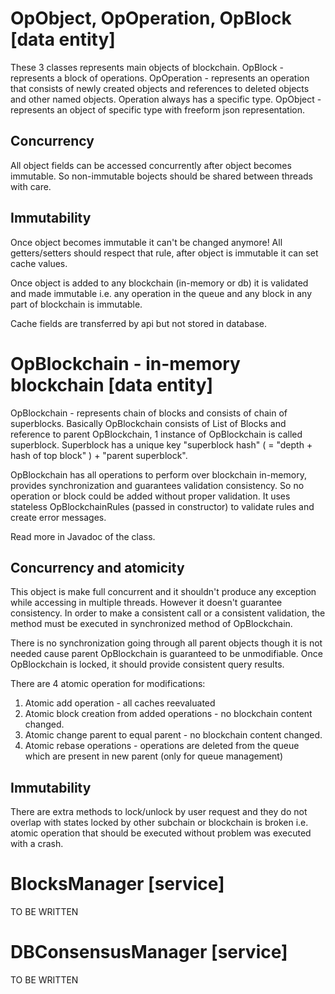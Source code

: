 # OpObject, OpOperation, OpBlock [data entity]

These 3 classes represents main objects of blockchain.
OpBlock - represents a block of operations.
OpOperation - represents an operation that consists of newly created objects and references to deleted objects and other named objects. Operation always has a specific type.
OpObject - represents an object of specific type with freeform json representation.

## Concurrency
All object fields can be accessed concurrently after object becomes immutable. So non-immutable bojects should be shared between threads with care.

## Immutability
Once object becomes immutable it can't be changed anymore! All getters/setters should respect that rule, after object is immutable it can set cache values.

Once object is added to any blockchain (in-memory or db) it is validated and made immutable i.e. any operation in the queue and any block in any part of blockchain is immutable.

Cache fields are transferred by api but not stored in database.

# OpBlockchain - in-memory blockchain [data entity]

OpBlockchain - represents chain of blocks and consists of chain of superblocks. Basically OpBlockchain consists of List of Blocks and reference to parent OpBlockchain, 1 instance of OpBlockchain is called superblock. Superblock has a unique key "superblock hash" ( = "depth + hash of top block" ) + "parent superblock".

OpBlockchain has all operations to perform over blockchain in-memory, provides synchronization and guarantees validation consistency. So no operation or block could be added without proper validation. It uses stateless OpBlockchainRules (passed in constructor) to validate rules and create error messages.

Read more in Javadoc of the class.

## Concurrency and atomicity
This object is make full concurrent and it shouldn't produce any exception while accessing in multiple threads. However it doesn't guarantee consistency. In order to make a consistent call or a consistent validation, the method must be executed in synchronized method of OpBlockchain.

There is no synchronization going through all parent objects though it is not needed cause parent OpBlockchain is guaranteed to be unmodifiable. Once OpBlockchain is locked, it should provide consistent query results.

There are 4 atomic operation for modifications:
1. Atomic add operation - all caches reevaluated
2. Atomic block creation from added operations - no blockchain content changed.
3. Atomic change parent to equal parent - no blockchain content changed.
4. Atomic rebase operations - operations are deleted from the queue which are present in new parent (only for queue management)

## Immutability
There are extra methods to lock/unlock by user request and they do not overlap with states locked by other subchain or blockchain is broken i.e. atomic operation that should be executed without problem was executed with a crash.


# BlocksManager [service]
TO BE WRITTEN


# DBConsensusManager [service]
TO BE WRITTEN
